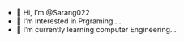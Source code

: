 - 👋 Hi, I’m @Sarang022
- 👀 I’m interested in Prgraming  ...
- 🌱 I’m currently learning computer Engineering...


<!---
Sarang022/Sarang022 is a ✨ special ✨ repository because its `README.md` (this file) appears on your GitHub profile.
You can click the Preview link to take a look at your changes.
--->
